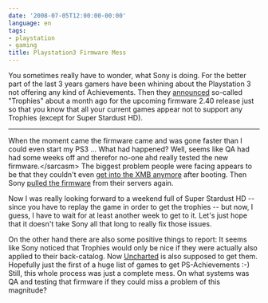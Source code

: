 ```yaml
---
date: '2008-07-05T12:00:00-00:00'
language: en
tags:
- playstation
- gaming
title: Playstation3 Firmware Mess
---
```



You sometimes really have to wonder, what Sony is doing. For the better part of the last 3 years gamers have been whining about the Playstation 3 not offering any kind of Achievements. Then they [announced](http://kotaku.com/5017378/sony-announces-in+game-xmb-trophies-coming-to-ps3-via-240-firmware) so-called "Trophies" about a month ago for the upcoming firmware 2.40 release just so that you know that all your current games appear not to support any Trophies (except for Super Stardust HD). 


-------------------------------


When the moment came the firmware came and was gone faster than I could even start my PS3 ... What had happened? Well, seems like QA had had some weeks off and therefor no-one ahd really tested the new firmware.&lt;/sarcasm&gt; The biggest problem people were facing appears to be that they couldn't even [get into the XMB anymore](http://www.joystiq.com/2008/07/02/sony-responds-to-adverse-firmware-2-40-effects/) after booting. Then Sony [pulled the firmware](http://www.1up.com/do/newsStory?cId=3168527) from their servers again. 

Now I was really looking forward to a weekend full of Super Stardust HD -- since you have to replay the game in order to get the trophies -- but now, I guess, I have to wait for at least another week to get to it. Let's just hope that it doesn't take Sony all that long to really fix those issues.

On the other hand there are also some positive things to report: It seems like Sony noticed that Trophies would only be nice if they were actually also applied to their back-catalog. Now [Uncharted](http://feeds.joystiq.com/~r/weblogsinc/joystiq/~3/325033032/) is also supposed to get them. Hopefully just the first of a huge list of games to get PS-Achievements :-) Still, this whole process was just a complete mess. On what systems was QA and testing that firmware if they could miss a problem of this magnitude?
